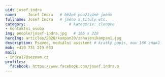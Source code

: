 ```yaml
---
uid: josef.indra
name:     Josef Indra  	# běžně používáné jméno
fullname: Josef Indra  	# jméno s tituly etc.
category:                   # kategorie: clenove
- kontaktni_osoba
img: people/josef-indra.jpg   # 165 x 220
heroImg: articles/2020/kampan20/zahajenikampan1.jpg
description: Psavec, mediální asistent # kratký popis, max 160 znaků
mob: +420 731 219 933
mail:
- indra17@seznam.cz
profiles:
  facebook: https://www.facebook.com/josef.indra.9
---
```

